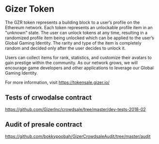 # Gizer Token

The GZR token represents a building block to a user’s profile on the Ethereum network. Each token represents an unlockable profile item in an "unknown" state. The user can unlock tokens at any time, resulting in a randomized profile item being unlocked which can be applied to the user’s Global Gaming Identity. The rarity and type of the item is completely random and decided only after the user decides to unlock it.

Users can collect items for rank, statistics, and customize their avatars to gain prestige within the community. As our network grows, we will encourage game developers and other applications to leverage our Global Gaming Identity.

For more information, visit https://tokensale.gizer.io/


## Tests of crwodalse contract

https://github.com/GizerInc/crowdsale/tree/master/dev-tests-2018-02


## Audit of presale contract

https://github.com/bokkypoobah/GizerCrowdsaleAudit/tree/master/audit
